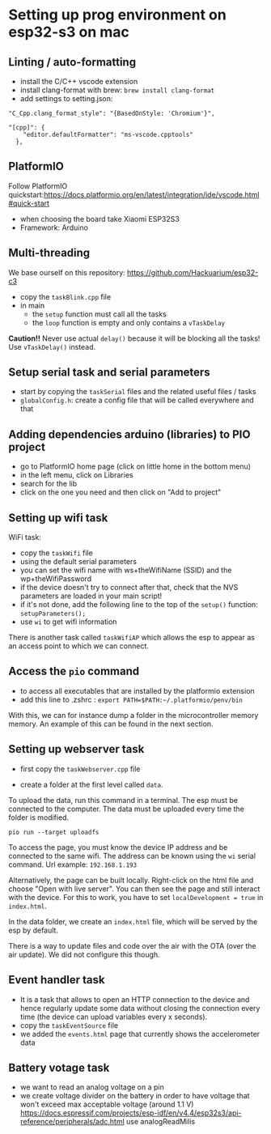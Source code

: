 # Setting up prog environment on esp32-s3 on mac

## Linting / auto-formatting

- install the C/C++ vscode extension
- install clang-format with brew: `brew install clang-format`
- add settings to setting.json:

```
"C_Cpp.clang_format_style": "{BasedOnStyle: 'Chromium'}",

"[cpp]": {
    "editor.defaultFormatter": "ms-vscode.cpptools"
  },
```

## PlatformIO

Follow PlatformIO quickstart:https://docs.platformio.org/en/latest/integration/ide/vscode.html#quick-start

- when choosing the board take Xiaomi ESP32S3
- Framework: Arduino

## Multi-threading

We base ourself on this repository: https://github.com/Hackuarium/esp32-c3

- copy the `taskBlink.cpp` file
- in main
  - the `setup` function must call all the tasks
  - the `loop` function is empty and only contains a `vTaskDelay`

**Caution!!** Never use actual `delay()` because it will be blocking all the tasks! Use `vTaskDelay()` instead.

## Setup serial task and serial parameters

- start by copying the `taskSerial` files and the related useful files / tasks
- `globalConfig.h`: create a config file that will be called everywhere and that

## Adding dependencies arduino (libraries) to PIO project

- go to PlatformIO home page (click on little home in the bottom menu)
- in the left menu, click on Libraries
- search for the lib
- click on the one you need and then click on "Add to project"

## Setting up wifi task

WiFi task:

- copy the `taskWifi` file
- using the default serial parameters
- you can set the wifi name with ws+theWifiName (SSID) and the wp+theWifiPassword
- if the device doesn't try to connect after that, check that the NVS parameters are loaded in your main script!
- if it's not done, add the following line to the top of the `setup()` function: `setupParameters();`
- use `wi` to get wifi information

There is another task called `taskWifiAP` which allows the esp to appear as an access point to which we can connect.

## Access the `pio` command

- to access all executables that are installed by the platformio extension
- add this line to .zshrc : `export PATH=$PATH:~/.platformio/penv/bin`

With this, we can for instance dump a folder in the microcontroller memory memory. An example of this can be found in the next section.

## Setting up webserver task

- first copy the `taskWebserver.cpp` file

- create a folder at the first level called `data`.

To upload the data, run this command in a terminal. The esp must be connected to the computer. The data must be uploaded every time the folder is modified.

```
pio run --target uploadfs
```

To access the page, you must know the device IP address and be connected to the same wifi. The address can be known using the `wi` serial command.
Url example: `192.168.1.193`

Alternatively, the page can be built locally. Right-click on the html file and choose "Open with live server". You can then see the page and still interact with the device. For this to work, you have to set `localDevelopment = true` in `index.html`.

In the data folder, we create an `index.html` file, which will be served by the esp by default.

There is a way to update files and code over the air with the OTA (over the air update). We did not configure this though.

## Event handler task

- It is a task that allows to open an HTTP connection to the device and hence regularly update some data without closing the connection every time (the device can upload variables every x seconds).
- copy the `taskEventSource` file
- we added the `events.html` page that currently shows the accelerometer data

## Battery votage task

- we want to read an analog voltage on a pin
- we create voltage divider on the battery in order to have voltage that won't exceed max acceptable voltage (around 1.1 V)  
   https://docs.espressif.com/projects/esp-idf/en/v4.4/esp32s3/api-reference/peripherals/adc.html
  use analogReadMilis
